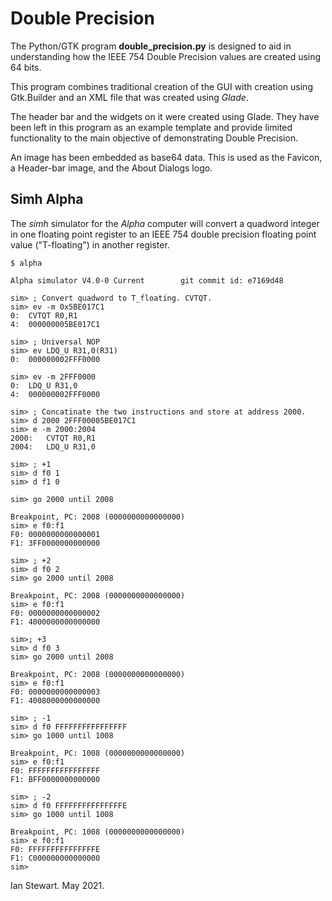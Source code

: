 # Double Precision

The Python/GTK program **double_precision.py** is designed to aid in understanding how the IEEE 754 Double Precision values
are created using 64 bits.

This program combines traditional creation of the GUI with creation using Gtk.Builder and an XML file that was created using *Glade*.

The header bar and the widgets on it were created using Glade. They have been left in this program as an example template and 
provide limited functionality to the main objective of demonstrating Double Precision.

An image has been embedded as base64 data. This is used as the Favicon, a Header-bar image, and the About Dialogs logo.

## Simh Alpha

The *simh* simulator for the *Alpha* computer will convert a quadword integer in one floating point register to an IEEE 754 double 
precision floating point value ("T-floating") in another register.

```
$ alpha

Alpha simulator V4.0-0 Current        git commit id: e7169d48

sim> ; Convert quadword to T_floating. CVTQT.
sim> ev -m 0x5BE017C1
0:	CVTQT R0,R1
4:	000000005BE017C1

sim> ; Universal NOP
sim> ev LDQ_U R31,0(R31)
0:	000000002FFF0000

sim> ev -m 2FFF0000
0:	LDQ_U R31,0
4:	000000002FFF0000

sim> ; Concatinate the two instructions and store at address 2000.
sim> d 2000 2FFF00005BE017C1
sim> e -m 2000:2004
2000:	CVTQT R0,R1
2004:	LDQ_U R31,0

sim> ; +1
sim> d f0 1
sim> d f1 0

sim> go 2000 until 2008

Breakpoint, PC: 2008 (0000000000000000)
sim> e f0:f1
F0:	0000000000000001
F1:	3FF0000000000000

sim> ; +2
sim> d f0 2
sim> go 2000 until 2008

Breakpoint, PC: 2008 (0000000000000000)
sim> e f0:f1
F0:	0000000000000002
F1:	4000000000000000

sim>; +3
sim> d f0 3
sim> go 2000 until 2008

Breakpoint, PC: 2008 (0000000000000000)
sim> e f0:f1
F0:	0000000000000003
F1:	4008000000000000

sim> ; -1
sim> d f0 FFFFFFFFFFFFFFFF
sim> go 1000 until 1008

Breakpoint, PC: 1008 (0000000000000000)
sim> e f0:f1
F0:	FFFFFFFFFFFFFFFF
F1:	BFF0000000000000

sim> ; -2
sim> d f0 FFFFFFFFFFFFFFFE
sim> go 1000 until 1008

Breakpoint, PC: 1008 (0000000000000000)
sim> e f0:f1
F0:	FFFFFFFFFFFFFFFE
F1:	C000000000000000
sim> 
```


Ian Stewart. May 2021.
